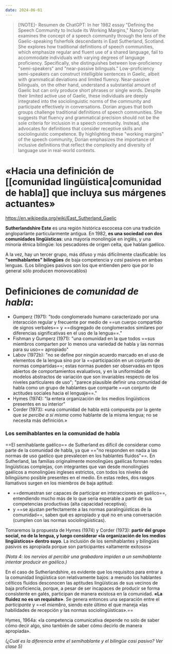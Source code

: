 ```yaml
---
date: 2024-06-01
---
```

> [!NOTE]- Resumen de ChatGPT:
> In her 1982 essay "Defining the Speech Community to Include its Working Margins," Nancy Dorian examines the concept of a speech community through the lens of the Gaelic-speaking fisherfolk descendants in East Sutherland, Scotland. She explores how traditional definitions of speech communities, which emphasize regular and fluent use of a shared language, fail to accommodate individuals with varying degrees of language proficiency. Specifically, she distinguishes between low-proficiency "semi-speakers" and "near-passive bilinguals."
Low-proficiency semi-speakers can construct intelligible sentences in Gaelic, albeit with grammatical deviations and limited fluency. Near-passive bilinguals, on the other hand, understand a substantial amount of Gaelic but can only produce short phrases or single words. Despite their limited active use of Gaelic, these individuals are deeply integrated into the sociolinguistic norms of the community and participate effectively in conversations.
Dorian argues that both groups challenge traditional definitions of speech communities. She suggests that fluency and grammatical precision should not be the sole criteria for inclusion in a speech community. Instead, she advocates for definitions that consider receptive skills and sociolinguistic competence. By highlighting these "working margins" of the speech community, Dorian emphasizes the importance of inclusive definitions that reflect the complexity and diversity of language use in real-world contexts.
# «Hacia una definición de [[comunidad lingüística|comunidad de habla]] que incluya sus márgenes actuantes»

https://en.wikipedia.org/wiki/East_Sutherland_Gaelic

**Sutherlandshire Este** es una región histórica escocesa con una tradición angloparlante particularmente antigua. En 1982, **es una sociedad con dos comunidades lingüísticas**: una mayoría monolingüe en inglés, y una minoría étnica bilingüe: los pescadores de origen celta, que hablan gaélico. 

A la vez, hay un tercer grupo, más difuso y más difícilmente clasificable: los **"semihablantes" bilingües** de baja competencia y *casi* pasivos en ambas lenguas. (Los bilingües pasivos son los que entienden pero que por lo general sólo producen monovocablos)
# Definiciones de _comunidad de habla_:
- Gumperz (1971): "todo conglomerado humano caracterizado por una interacción regular y frecuente por medio de ==un cuerpo compartido de signos verbales== y ==disgregado de conglomerados similares por diferencias significativas en el uso de la lengua==."
- Fishman y Gumperz (1971): "una comunidad en la que todos ==sus miembros comparten por lo menos una variedad de habla y las normas para su uso== apropiado"
- Labov (1972b): "no se define por ningún acuerdo marcado en el uso de elementos de la lengua sino por la ==participación en un conjunto de normas compartidas==; estas normas pueden ser observadas en tipos abiertos de comportamientos evaluativos, y en la uniformidad de modelos abstractos de variación que son invariables respecto de los niveles particulares de uso"; "parece plausible definir una comunidad de habla como un grupo de hablantes que comparte ==un conjunto de actitudes sociales hacia el lenguaje==."
- Hymes (1974): "la entera organización de los medios lingüísticos presentes en su interior"
- Corder (1973): «una comunidad de habla está compuesta por la gente que *se percibe a sí misma* como hablante de la misma lengua; no se necesita más definición.»
### Los semihablantes en la comunidad de habla
==El semihablante gaélico== de Sutherland es difícil de considerar como parte de la comunidad de habla, ya que =="no responden en nada a las normas de uso gaélico que prevalecen en los hablantes fluidos"==. En Sutherland, las familias originalmente monolingües gaélicas forman redes lingüísticas complejas, con integrantes que van desde monolingües gaélicos a monolingües ingleses estrictos, con todos los niveles de bilingüismo posible presentes en el medio. En estas redes, dos rasgos llamativos surgen en los miembros de baja aptitud:
- ==demuestran ser capaces de participar en interacciones en gaélico==, entendiendo mucho más de lo que sería esperable a partir de sus competencias productivas (alta capacidad receptiva);
- y ==se ajustan perfectamente a las normas paralingüísticas de la comunidad==, saben qué es apropiado y qué no en una conversación (cumplen con las normas sociolingüísticas).

Tomaremos la propuesta de Hymes (1974) y Corder (1973): **partir del grupo social, no de la lengua, y luego considerar «la organización de los medios lingüísticos» dentro suyo**. La inclusión de los semihablantes y bilingües pasivos es apropiada porque son participantes «altamente exitosos»

_(Nota 4: los nervios al percibir una grabadora impiden a un semihablante intentar producir en gaélico.)_

En el caso de Sutherlandshire, es evidente que los requisitos para entrar a la comunidad lingüística son relativamente bajos: a menudo los hablantes célticos fluidos desconocen las aptitudes lingüísticas de sus vecinos de baja proficiencia, porque, a pesar de ser incapaces de producir se forma consistente en galés, participan de manera existosa en la comunidad. **«La fluidez no es un requisito»**. Se genera entonces una separación entre el *participante* y ==el *miembro*, siendo este último el que maneja «las habilidades de recepción y las normas sociolingüísticas».== 

Hymes, 1964a: «la competencia comunicativa depende no solo de saber cómo decir algo, sino también de saber cómo decirlo de manera apropiada». 

_(¿Cuál es la diferencia entre el semihablante y el bilingüe casi pasivo? Ver clase 5)_

